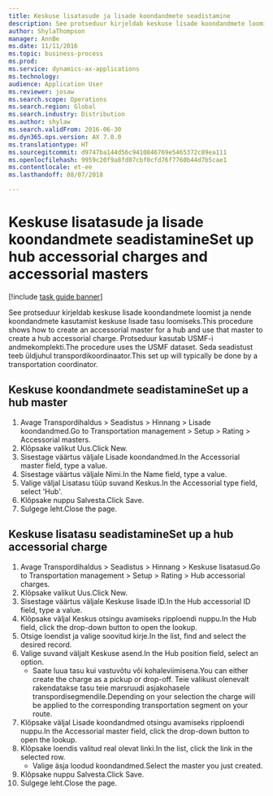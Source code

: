 ```yaml
--- 
title: Keskuse lisatasude ja lisade koondandmete seadistamine
description: See protseduur kirjeldab keskuse lisade koondandmete loomist ja nende koondandmete kasutamist keskuse lisade tasu loomiseks.
author: ShylaThompson
manager: AnnBe
ms.date: 11/11/2016
ms.topic: business-process
ms.prod: 
ms.service: dynamics-ax-applications
ms.technology: 
audience: Application User
ms.reviewer: josaw
ms.search.scope: Operations
ms.search.region: Global
ms.search.industry: Distribution
ms.author: shylaw
ms.search.validFrom: 2016-06-30
ms.dyn365.ops.version: AX 7.0.0
ms.translationtype: HT
ms.sourcegitcommit: d9747ba144d56c9410846769e5465372c89ea111
ms.openlocfilehash: 9959c20f9a8fd07cbf0cfd76f7760b44d7b5cae1
ms.contentlocale: et-ee
ms.lasthandoff: 08/07/2018

---
```

# <a name="set-up-hub-accessorial-charges-and-accessorial-masters"></a><span data-ttu-id="aadca-103">Keskuse lisatasude ja lisade koondandmete seadistamine</span><span class="sxs-lookup"><span data-stu-id="aadca-103">Set up hub accessorial charges and accessorial masters</span></span>

[!include [task guide banner](../../includes/task-guide-banner.md)]

<span data-ttu-id="aadca-104">See protseduur kirjeldab keskuse lisade koondandmete loomist ja nende koondandmete kasutamist keskuse lisade tasu loomiseks.</span><span class="sxs-lookup"><span data-stu-id="aadca-104">This procedure shows how to create an accessorial master for a hub and use that master to create a hub accessorial charge.</span></span> <span data-ttu-id="aadca-105">Protseduur kasutab USMF-i andmekomplekti.</span><span class="sxs-lookup"><span data-stu-id="aadca-105">The procedure uses the USMF dataset.</span></span> <span data-ttu-id="aadca-106">Seda seadistust teeb üldjuhul transpordikoordinaator.</span><span class="sxs-lookup"><span data-stu-id="aadca-106">This set up will typically be done by a transportation coordinator.</span></span>


## <a name="set-up-a-hub-master"></a><span data-ttu-id="aadca-107">Keskuse koondandmete seadistamine</span><span class="sxs-lookup"><span data-stu-id="aadca-107">Set up a hub master</span></span>
1. <span data-ttu-id="aadca-108">Avage Transpordihaldus > Seadistus > Hinnang > Lisade koondandmed.</span><span class="sxs-lookup"><span data-stu-id="aadca-108">Go to Transportation management > Setup > Rating > Accessorial masters.</span></span>
2. <span data-ttu-id="aadca-109">Klõpsake valikut Uus.</span><span class="sxs-lookup"><span data-stu-id="aadca-109">Click New.</span></span>
3. <span data-ttu-id="aadca-110">Sisestage väärtus väljale Lisade koondandmed.</span><span class="sxs-lookup"><span data-stu-id="aadca-110">In the Accessorial master field, type a value.</span></span>
4. <span data-ttu-id="aadca-111">Sisestage väärtus väljale Nimi.</span><span class="sxs-lookup"><span data-stu-id="aadca-111">In the Name field, type a value.</span></span>
5. <span data-ttu-id="aadca-112">Valige väljal Lisatasu tüüp suvand Keskus.</span><span class="sxs-lookup"><span data-stu-id="aadca-112">In the Accessorial type field, select 'Hub'.</span></span>
6. <span data-ttu-id="aadca-113">Klõpsake nuppu Salvesta.</span><span class="sxs-lookup"><span data-stu-id="aadca-113">Click Save.</span></span>
7. <span data-ttu-id="aadca-114">Sulgege leht.</span><span class="sxs-lookup"><span data-stu-id="aadca-114">Close the page.</span></span>

## <a name="set-up-a-hub-accessorial-charge"></a><span data-ttu-id="aadca-115">Keskuse lisatasu seadistamine</span><span class="sxs-lookup"><span data-stu-id="aadca-115">Set up a hub accessorial charge</span></span>
1. <span data-ttu-id="aadca-116">Avage Transpordihaldus > Seadistus > Hinnang > Keskuse lisatasud.</span><span class="sxs-lookup"><span data-stu-id="aadca-116">Go to Transportation management > Setup > Rating > Hub accessorial charges.</span></span>
2. <span data-ttu-id="aadca-117">Klõpsake valikut Uus.</span><span class="sxs-lookup"><span data-stu-id="aadca-117">Click New.</span></span>
3. <span data-ttu-id="aadca-118">Sisestage väärtus väljale Keskuse lisade ID.</span><span class="sxs-lookup"><span data-stu-id="aadca-118">In the Hub accessorial ID field, type a value.</span></span>
4. <span data-ttu-id="aadca-119">Klõpsake väljal Keskus otsingu avamiseks ripploendi nuppu.</span><span class="sxs-lookup"><span data-stu-id="aadca-119">In the Hub field, click the drop-down button to open the lookup.</span></span>
5. <span data-ttu-id="aadca-120">Otsige loendist ja valige soovitud kirje.</span><span class="sxs-lookup"><span data-stu-id="aadca-120">In the list, find and select the desired record.</span></span>
6. <span data-ttu-id="aadca-121">Valige suvand väljalt Keskuse asend.</span><span class="sxs-lookup"><span data-stu-id="aadca-121">In the Hub position field, select an option.</span></span>
    * <span data-ttu-id="aadca-122">Saate luua tasu kui vastuvõtu või kohaleviimisena.</span><span class="sxs-lookup"><span data-stu-id="aadca-122">You can either create the charge as a pickup or drop-off.</span></span> <span data-ttu-id="aadca-123">Teie valikust olenevalt rakendatakse tasu teie marsruudi asjakohasele transpordisegmendile.</span><span class="sxs-lookup"><span data-stu-id="aadca-123">Depending on your selection the charge will be applied to the corresponding transportation segment on your route.</span></span>  
7. <span data-ttu-id="aadca-124">Klõpsake väljal Lisade koondandmed otsingu avamiseks ripploendi nuppu.</span><span class="sxs-lookup"><span data-stu-id="aadca-124">In the Accessorial master field, click the drop-down button to open the lookup.</span></span>
8. <span data-ttu-id="aadca-125">Klõpsake loendis valitud real olevat linki.</span><span class="sxs-lookup"><span data-stu-id="aadca-125">In the list, click the link in the selected row.</span></span>
    * <span data-ttu-id="aadca-126">Valige äsja loodud koondandmed.</span><span class="sxs-lookup"><span data-stu-id="aadca-126">Select the master you just created.</span></span>  
9. <span data-ttu-id="aadca-127">Klõpsake nuppu Salvesta.</span><span class="sxs-lookup"><span data-stu-id="aadca-127">Click Save.</span></span>
10. <span data-ttu-id="aadca-128">Sulgege leht.</span><span class="sxs-lookup"><span data-stu-id="aadca-128">Close the page.</span></span>


